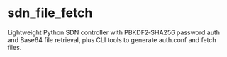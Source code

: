 # sdn_file_fetch
Lightweight Python SDN controller with PBKDF2‑SHA256 password auth and Base64 file retrieval, plus CLI tools to generate auth.conf and fetch files.
